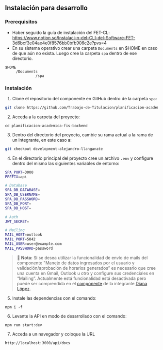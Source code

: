 ## Instalación para desarrollo

### Prerequisitos

- Haber seguido la guía de instalación del FET-CL: https://www.notion.so/Instalaci-n-del-CLI-del-Software-FET-3d6bcf3e04ae4e0f8576bb0bfb906c2e?pvs=4
- En su sistema operativo crear una carpeta `Documents` en $HOME en caso de que aún no exista. Luego cree la carpeta `spa` dentro de ese directorio.
```
$HOME
     /Documents
              /spa

```

### Instalación

1. Clone el repositorio del componente en GitHub dentro de la carpeta `spa`:

```bash
git clone https://github.com/Trabajo-de-Titulacion/planificacion-academica-fis-backend.git
```

2. Acceda a la carpeta del proyecto:

```
cd planificacion-academica-fis-backend
```

3. Dentro del directorio del proyecto, cambie su rama actual a la rama de un integrante, en este caso a:

```bash
git checkout development-alejandro-llanganate
```

4. En el directorio principal del proyecto cree un archivo `.env` y configure dentro del mismo las siguientes variables de entorno:

```bash
SPA_PORT=3000
PREFIX=api

# Database
SPA_DB_DATABASE=
SPA_DB_USERNAME=
SPA_DB_PASSWORD=
SPA_DB_PORT=
SPA_DB_HOST=

# Auth
JWT_SECRET=

# Mailing
MAIL_HOST=outlook
MAIL_PORT=5042
MAIL_USER=user@example.com
MAIL_PASSWORD=password
```


> 📖 **Nota:** Si se desea utilizar la funcionalidad de envío de mails del componente "Manejo de datos ingresados por el usuario y validación/aprobación de horarios generados” es necesario que cree una cuenta en Gmail, Outlook u otro y configure sus credenciales en “Mailing”. Actualmente está funcionalidad está desactivada pero puede ser comprendida en el [componente](https://bibdigital.epn.edu.ec/bitstream/15000/23393/1/CD%2012813.pdf) de la integrante [Diana López](https://bibdigital.epn.edu.ec/bitstream/15000/23393/1/CD%2012813.pdf).

5. Instale las dependencias con el comando:

```
npm i -f
```

6. Levante la API en modo de desarrollado con el comando:

```
npm run start:dev
```

7. Acceda a un navegador y coloque la URL

```
http://localhost:3000/api/docs
```
